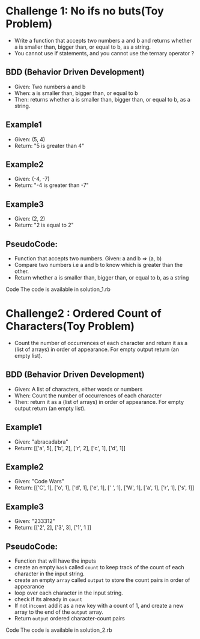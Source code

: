 # Challenge 1: No ifs no buts(Toy Problem)

- Write a function that accepts two numbers a and b and returns whether a is smaller than, bigger than, or equal to b, as a string.
- You cannot use if statements, and you cannot use the ternary operator ? 

## BDD (Behavior Driven Development)

- Given: Two numbers a and b
- When: a is smaller than, bigger than, or equal to b
- Then: returns whether a is smaller than, bigger than, or equal to b, as a string.

## Example1
- Given: (5, 4) 
- Return: "5 is greater than 4"
## Example2
- Given: (-4, -7)
- Return: "-4 is greater than -7"
## Example3
- Given: (2, 2) 
- Return: "2 is equal to 2"

## PseudoCode:
- Function that accepts two numbers. Given: a and b => (a, b)
- Compare two numbers i.e a and b to know which is greater than the other.
- Return whether a is smaller than, bigger than, or equal to b, as a string


Code
The code is available in solution_1.rb

# Challenge2 : Ordered Count of Characters(Toy Problem)

- Count the number of occurrences of each character and return it as a (list of arrays) in order of appearance. For empty output return (an empty list).

## BDD (Behavior Driven Development)

- Given: A list of characters, either words or numbers
- When: Count the number of occurrences of each character
- Then: return it as a (list of arrays) in order of appearance. For empty output return (an empty list).

## Example1
- Given: "abracadabra" 
- Return: [['a', 5], ['b', 2], ['r', 2], ['c', 1], ['d', 1]]
## Example2
- Given: "Code Wars"
- Return:  [['C', 1], ['o', 1], ['d', 1], ['e', 1], [' ', 1],     ['W', 1], ['a', 1], ['r', 1], ['s', 1]]
## Example3
- Given: "233312" 
- Return:  [['2', 2], ['3', 3], ['1', 1 ]]

## PseudoCode:
- Function that will have the inputs
- create an empty `hash` called `count` to keep track of the count of each character in the input string.
- create an empty `array` called `output` to store the count pairs in order of appearance
- loop over each character in the input string.
- check if its already in `count`
- If not in`count` add it as a new key with a count of 1, and create a new array to the end of the `output` array.
- Return `output` ordered character-count pairs 

Code
The code is available in solution_2.rb






